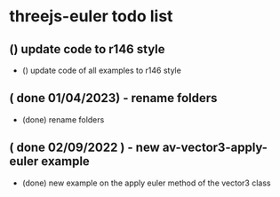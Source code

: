 # threejs-euler todo list

## () update code to r146 style
* () update code of all examples to r146 style

## ( done 01/04/2023) - rename folders
* (done) rename folders

## ( done 02/09/2022 ) - new av-vector3-apply-euler example
* (done) new example on the apply euler method of the vector3 class